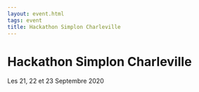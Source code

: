 ```yaml
---
layout: event.html
tags: event
title: Hackathon Simplon Charleville
---
```


# Hackathon Simplon Charleville

Les 21, 22 et 23 Septembre 2020
